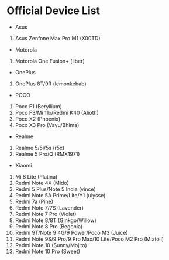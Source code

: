 # Official Device List

* Asus
1. Asus Zenfone Max Pro M1 (X00TD)

* Motorola
1. Motorola One Fusion+ (liber)

* OnePlus
1. OnePlus 8T/9R (lemonkebab)

* POCO
1. Poco F1 (Beryllium) 
2. Poco F3/Mi 11x/Redmi K40 (Alioth)
3. Poco X2 (Phoenix)
4. Poco X3 Pro (Vayu/Bhima)

* Realme  
1. Realme 5/5i/5s (r5x)
2. Realme 5 Pro/Q (RMX1971)

* Xiaomi
1. Mi 8 Lite (Platina)
2. Redmi Note 4X (Mido)
3. Redmi 5 Plus/Note 5 India (vince)
4. Redmi Note 5A Prime/Lite/Y1 (ulysse)
5. Redmi 7a (Pine)
6. Redmi Note 7/7S (Lavender)
7. Redmi Note 7 Pro (Violet)
8. Redmi Note 8/8T (Ginkgo/Willow)
9. Redmi Note 8 Pro (Begonia)
10. Redmi 9T/Note 9 4G/9 Power/Poco M3 (Juice)
11. Redmi Note 9S/9 Pro/9 Pro Max/10 Lite/Poco M2 Pro (Miatoll)
12. Redmi Note 10 (Sunny/Mojito)
13. Redmi Note 10 Pro (Sweet)

